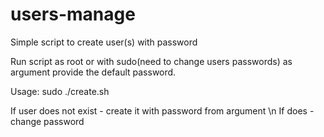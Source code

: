 # users-manage
Simple script to create user(s) with password

Run script as root or with sudo(need to change users passwords) as argument provide the default password.

Usage: sudo ./create.sh <password>

If user does not exist - create it with password from argument \n
If does - change password
